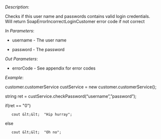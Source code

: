 <properties date="2016-06-24"
SortOrder="105"
/>

*Description*:

Checks if this user name and passwords contains valid login credentials. Will return SoapErrorIncorrectLoginCustomer error code if not correct

 

*In Parameters*:

* username   - The user name

* password   - The password

 

*Out Parameters*:

* errorCode  - See appendix for error codes

 

*Example*:

customer.customerService custService = new customer.customerService();

string ret = custService.checkPassword(“username”,”password”);

if(ret == "0")    

       cout &lt;&lt;  "Hip hurray";

else

       cout &lt;&lt;  "Oh no";
